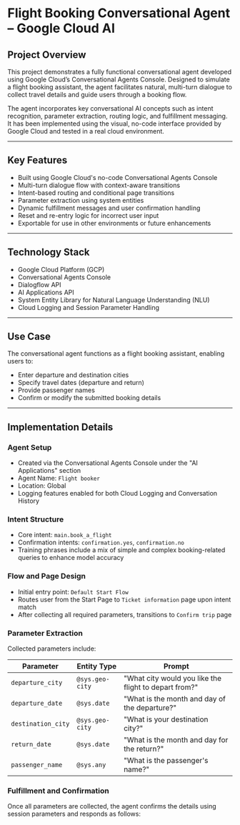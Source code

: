 # Flight Booking Conversational Agent – Google Cloud AI

## Project Overview

This project demonstrates a fully functional conversational agent developed using Google Cloud’s Conversational Agents Console. Designed to simulate a flight booking assistant, the agent facilitates natural, multi-turn dialogue to collect travel details and guide users through a booking flow.

The agent incorporates key conversational AI concepts such as intent recognition, parameter extraction, routing logic, and fulfillment messaging. It has been implemented using the visual, no-code interface provided by Google Cloud and tested in a real cloud environment.

---

## Key Features

- Built using Google Cloud's no-code Conversational Agents Console
- Multi-turn dialogue flow with context-aware transitions
- Intent-based routing and conditional page transitions
- Parameter extraction using system entities
- Dynamic fulfillment messages and user confirmation handling
- Reset and re-entry logic for incorrect user input
- Exportable for use in other environments or future enhancements

---

## Technology Stack

- Google Cloud Platform (GCP)
- Conversational Agents Console
- Dialogflow API
- AI Applications API
- System Entity Library for Natural Language Understanding (NLU)
- Cloud Logging and Session Parameter Handling

---

## Use Case

The conversational agent functions as a flight booking assistant, enabling users to:

- Enter departure and destination cities
- Specify travel dates (departure and return)
- Provide passenger names
- Confirm or modify the submitted booking details

---

## Implementation Details

### Agent Setup

- Created via the Conversational Agents Console under the "AI Applications" section
- Agent Name: `Flight booker`
- Location: Global
- Logging features enabled for both Cloud Logging and Conversation History

### Intent Structure

- Core intent: `main.book_a_flight`
- Confirmation intents: `confirmation.yes`, `confirmation.no`
- Training phrases include a mix of simple and complex booking-related queries to enhance model accuracy

### Flow and Page Design

- Initial entry point: `Default Start Flow`
- Routes user from the Start Page to `Ticket information` page upon intent match
- After collecting all required parameters, transitions to `Confirm trip` page

### Parameter Extraction

Collected parameters include:

| Parameter         | Entity Type       | Prompt                                      |
|-------------------|-------------------|----------------------------------------------|
| `departure_city`  | `@sys.geo-city`   | "What city would you like the flight to depart from?" |
| `departure_date`  | `@sys.date`       | "What is the month and day of the departure?" |
| `destination_city`| `@sys.geo-city`   | "What is your destination city?"            |
| `return_date`     | `@sys.date`       | "What is the month and day for the return?" |
| `passenger_name`  | `@sys.any`        | "What is the passenger's name?"             |

### Fulfillment and Confirmation

Once all parameters are collected, the agent confirms the details using session parameters and responds as follows:
